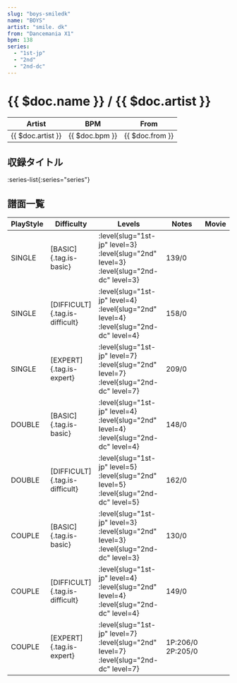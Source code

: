 ```yaml
---
slug: "boys-smiledk"
name: "BOYS"
artist: "smile. dk"
from: "Dancemania X1"
bpm: 138
series:
  - "1st-jp"
  - "2nd"
  - "2nd-dc"
---
```


# {{ $doc.name }} / {{ $doc.artist }}

|Artist|BPM|From|
|------|---|----|
|{{ $doc.artist }}|{{ $doc.bpm }}|{{ $doc.from }}|

## 収録タイトル

:series-list{:series="series"}

## 譜面一覧

|PlayStyle|Difficulty|Levels|Notes|Movie|
|---------|----------|------|-----|-----|
|SINGLE|[BASIC]{.tag.is-basic}|<div class="field is-grouped is-grouped-multiline">:level{slug="1st-jp" level=3} :level{slug="2nd" level=3} :level{slug="2nd-dc" level=3}</div>|139/0||
|SINGLE|[DIFFICULT]{.tag.is-difficult}|<div class="field is-grouped is-grouped-multiline">:level{slug="1st-jp" level=4} :level{slug="2nd" level=4} :level{slug="2nd-dc" level=4}</div>|158/0||
|SINGLE|[EXPERT]{.tag.is-expert}|<div class="field is-grouped is-grouped-multiline">:level{slug="1st-jp" level=7} :level{slug="2nd" level=7} :level{slug="2nd-dc" level=7}</div>|209/0||
|DOUBLE|[BASIC]{.tag.is-basic}|<div class="field is-grouped is-grouped-multiline">:level{slug="1st-jp" level=4} :level{slug="2nd" level=4} :level{slug="2nd-dc" level=4}</div>|148/0||
|DOUBLE|[DIFFICULT]{.tag.is-difficult}|<div class="field is-grouped is-grouped-multiline">:level{slug="1st-jp" level=5} :level{slug="2nd" level=5} :level{slug="2nd-dc" level=5}</div>|162/0||
|COUPLE|[BASIC]{.tag.is-basic}|<div class="field is-grouped is-grouped-multiline">:level{slug="1st-jp" level=3} :level{slug="2nd" level=3} :level{slug="2nd-dc" level=3}</div>|130/0|
|COUPLE|[DIFFICULT]{.tag.is-difficult}|<div class="field is-grouped is-grouped-multiline">:level{slug="1st-jp" level=4} :level{slug="2nd" level=4} :level{slug="2nd-dc" level=4}</div>|149/0|
|COUPLE|[EXPERT]{.tag.is-expert}|<div class="field is-grouped is-grouped-multiline">:level{slug="1st-jp" level=7} :level{slug="2nd" level=7} :level{slug="2nd-dc" level=7}</div>|1P:206/0 2P:205/0||
